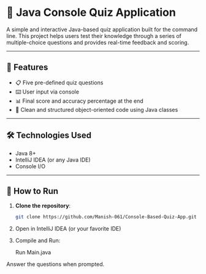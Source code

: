 # 🧠 Java Console Quiz Application

A simple and interactive Java-based quiz application built for the command line. This project helps users test their knowledge through a series of multiple-choice questions and provides real-time feedback and scoring.

---

## 🚀 Features

- 📋 Five pre-defined quiz questions
- ⌨️ User input via console
- 📊 Final score and accuracy percentage at the end
- 🧼 Clean and structured object-oriented code using Java classes

---

## 🛠️ Technologies Used

- Java 8+
- IntelliJ IDEA (or any Java IDE)
- Console I/O

---

## 🧪 How to Run

1. **Clone the repository**:
   ```bash
   git clone https://github.com/Manish-061/Console-Based-Quiz-App.git
2. Open in IntelliJ IDEA (or your favorite IDE)
3. Compile and Run:

    Run Main.java

Answer the questions when prompted.



